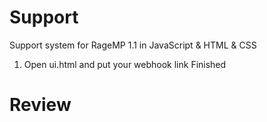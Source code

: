 # Support
Support system for RageMP 1.1 in JavaScript & HTML & CSS

1. Open ui.html and put your webhook link
Finished

# Review
